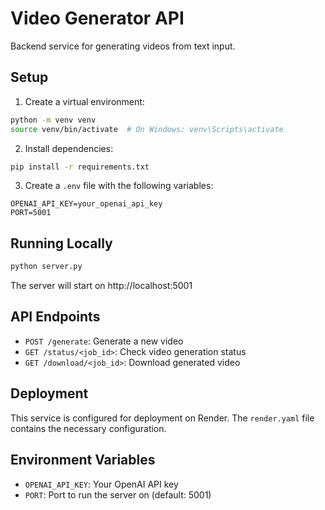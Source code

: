 # Video Generator API

Backend service for generating videos from text input.

## Setup

1. Create a virtual environment:
```bash
python -m venv venv
source venv/bin/activate  # On Windows: venv\Scripts\activate
```

2. Install dependencies:
```bash
pip install -r requirements.txt
```

3. Create a `.env` file with the following variables:
```
OPENAI_API_KEY=your_openai_api_key
PORT=5001
```

## Running Locally

```bash
python server.py
```

The server will start on http://localhost:5001

## API Endpoints

- `POST /generate`: Generate a new video
- `GET /status/<job_id>`: Check video generation status
- `GET /download/<job_id>`: Download generated video

## Deployment

This service is configured for deployment on Render. The `render.yaml` file contains the necessary configuration.

## Environment Variables

- `OPENAI_API_KEY`: Your OpenAI API key
- `PORT`: Port to run the server on (default: 5001) 